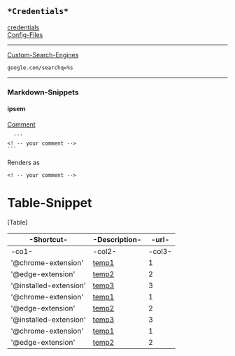 ## `*Credentials*`  
[credentials](#credentials.csv)  
[Config-Files](#config-files.json)  
___  
[Custom-Search-Engines](#custom-search-engines.csv)  

```html
google.com/searchq=%s
```
___  
### Markdown-Snippets  
#### ipsem  
[Comment](#comment)  

      ```
    <! -- your comment -->    
    ```
Renders as 

 ```
 <! -- your comment -->  
 ```
# Table-Snippet

[Table]

|-Shortcut-|-Description-|-url-|
|------|------|------|  
|-co1-|-col2-|-col3-|
|'@chrome-extension'|[temp1](1)|1|
|'@edge-extension'|[temp2](2)|2|
|'@installed-extension'|[temp3](3)|3|
|'@chrome-extension'|[temp1](1)|1|
|'@edge-extension'|[temp2](2)|2|
|'@installed-extension'|[temp3](3)|3|
|'@chrome-extension'|[temp1](1)|1|
|'@edge-extension'|[temp2](2)|2|



